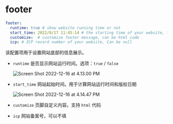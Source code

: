 # footer

```yaml
footer:
  runtime: true # show website running time or not
  start_time: 2022/8/17 11:45:14 # the starting time of your website, format: yyyy/mm/dd hh:mm:ss
  customize:  # customize footer message, can be html code
  icp: # ICP record number of your website, Can be null
```

该配置项用于设置网站底部的信息展示。

- `runtime` 是否显示网站运行时间。选项：`true` / `false`

  ![Screen Shot 2022-12-16 at 4.13.00 PM](https://evan.beee.top/img/Screen%20Shot%202022-12-16%20at%204.13.00%20PM.png)

- `start_time` 网站起始时间。用于计算网站运行时间和版权日期

  ![Screen Shot 2022-12-16 at 4.14.47 PM](https://evan.beee.top/img/Screen%20Shot%202022-12-16%20at%204.14.47%20PM.png)

- `customize` 页脚自定义内容。支持 `html` 代码

- `icp` 网站备案号，可以不填

